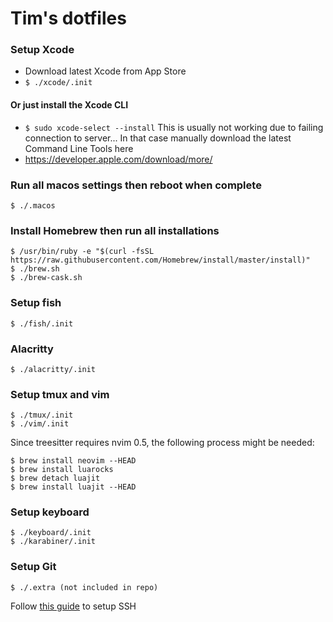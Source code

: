 # Tim's dotfiles

### Setup Xcode

- Download latest Xcode from App Store
- `$ ./xcode/.init`

#### Or just install the Xcode CLI
- `$ sudo xcode-select --install`
This is usually not working due to failing connection to server... In that case manually download the latest Command Line Tools here
- https://developer.apple.com/download/more/

### Run all macos settings then reboot when complete

```
$ ./.macos
```

### Install Homebrew then run all installations

```
$ /usr/bin/ruby -e "$(curl -fsSL https://raw.githubusercontent.com/Homebrew/install/master/install)"
$ ./brew.sh
$ ./brew-cask.sh
```

### Setup fish

```
$ ./fish/.init
```

### Alacritty

```
$ ./alacritty/.init
```

### Setup tmux and vim

```
$ ./tmux/.init
$ ./vim/.init
```
Since treesitter requires nvim 0.5, the following process might be needed:
```
$ brew install neovim --HEAD
$ brew install luarocks
$ brew detach luajit
$ brew install luajit --HEAD
```

### Setup keyboard
```
$ ./keyboard/.init
$ ./karabiner/.init
```

### Setup Git

```
$ ./.extra (not included in repo)
```

Follow [this guide](https://sourabhbajaj.com/mac-setup/Git/) to setup SSH
